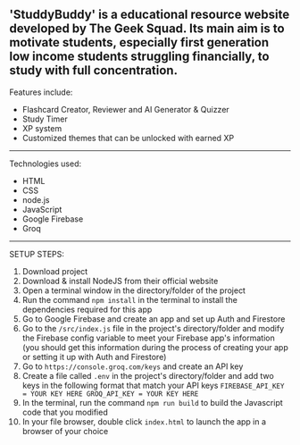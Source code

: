 'StuddyBuddy' is a educational resource website developed by The Geek Squad. Its main aim is to motivate students, especially first generation low income students struggling financially, to study with full concentration.
------------------------------------------------------------------------
Features include:
- Flashcard Creator, Reviewer and AI Generator & Quizzer
- Study Timer
- XP system
- Customized themes that can be unlocked with earned XP
------------------------------------------------------------------------
Technologies used:
- HTML
- CSS 
- node.js
- JavaScript
- Google Firebase
- Groq
------------------------------------------------------------------------
SETUP STEPS:
1. Download project
2. Download & install NodeJS from their official website
3. Open a terminal window in the directory/folder of the project
4. Run the command `npm install` in the terminal to install the dependencies required for this app
5. Go to Google Firebase and create an app and set up Auth and Firestore
6. Go to the `/src/index.js` file in the project's directory/folder and modify the Firebase config variable to meet your Firebase app's information (you should get this information during the process of creating your app or setting it up with Auth and Firestore)
7. Go to `https://console.groq.com/keys` and create an API key
8. Create a file called `.env` in the project's directory/folder and add two keys in the following format that match your API keys
``FIREBASE_API_KEY = YOUR KEY HERE
GROQ_API_KEY = YOUR KEY HERE``
9. In the terminal, run the command `npm run build` to build the Javascript code that you modified
10. In your file browser, double click `index.html` to launch the app in a browser of your choice
